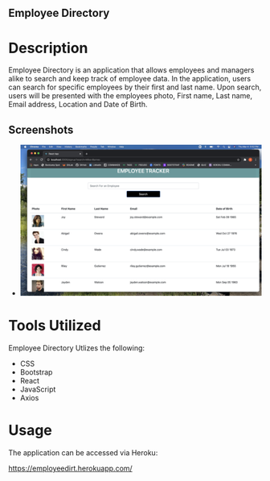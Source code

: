 ## Employee Directory


# Description
Employee Directory is an application that allows employees and managers alike to search and keep track of employee data. In the application, users can search for specific employees by their first and last name. Upon search, users will be presented with the employees photo, First name, Last name, Email address, Location and Date of Birth.

## Screenshots
- ![Front page](public/ss1.png)	


# Tools Utilized 
Employee Directory Utlizes the following:

- CSS
- Bootstrap
- React
- JavaScript
- Axios

# Usage 
The application can be accessed via Heroku: 

https://employeedirt.herokuapp.com/





